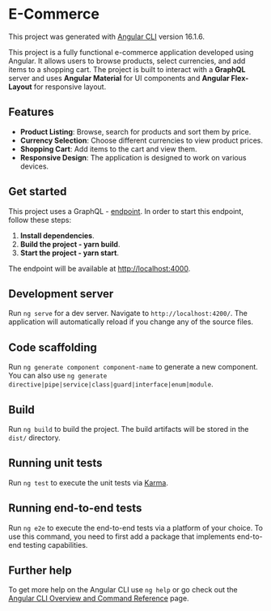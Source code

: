 # E-Commerce

This project was generated with [Angular CLI](https://github.com/angular/angular-cli) version 16.1.6.<br>

This project is a fully functional e-commerce application developed using Angular. It allows users to browse products, select currencies, and add items to a shopping cart. 
The project is built to interact with a __GraphQL__ server and uses __Angular Material__ for UI components and __Angular Flex-Layout__ for responsive layout.

## Features

- **Product Listing**: Browse, search for products and sort them by price.
- **Currency Selection**: Choose different currencies to view product prices.
- **Shopping Cart**: Add items to the cart and view them.
- **Responsive Design**: The application is designed to work on various devices.

## Get started

This project uses a GraphQL - [endpoint](https://github.com/scandiweb/junior-react-endpoint).
In order to start this endpoint, follow these steps:
1. **Install dependencies**.
2. **Build the project - yarn build**.
3. **Start the project - yarn start**.

The endpoint will be available at [http://localhost:4000](http://localhost:4000).

## Development server

Run `ng serve` for a dev server. Navigate to `http://localhost:4200/`. The application will automatically reload if you change any of the source files.

## Code scaffolding

Run `ng generate component component-name` to generate a new component. You can also use `ng generate directive|pipe|service|class|guard|interface|enum|module`.

## Build

Run `ng build` to build the project. The build artifacts will be stored in the `dist/` directory.

## Running unit tests

Run `ng test` to execute the unit tests via [Karma](https://karma-runner.github.io).

## Running end-to-end tests

Run `ng e2e` to execute the end-to-end tests via a platform of your choice. To use this command, you need to first add a package that implements end-to-end testing capabilities.

## Further help

To get more help on the Angular CLI use `ng help` or go check out the [Angular CLI Overview and Command Reference](https://angular.io/cli) page.
